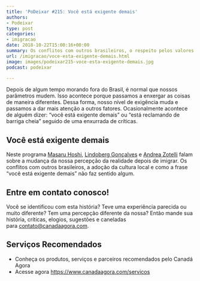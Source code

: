 ```yaml
---
title: 'PoDeixar #215: Você está exigente demais'
authors:
- Podeixar
type: post
categories:
- imigracao
date: 2018-10-22T15:00:16+00:00
summary: Os conflitos com outros brasileiros, o respeito pelos valores e adaptação mostram que a frase "você está exigente demais" não faz sentido algum.
url: /imigracao/voce-esta-exigente-demais.html
image: images/podeixar215-voce-esta-exigente-demais.jpg
podcast: podeixar

---
```

Depois de algum tempo morando fora do Brasil, é normal que nossos parâmetros mudem. Isso acontece porque passamos a enxergar as coisas de maneira diferentes. Dessa forma, nosso nível de exigência muda e passamos a dar mais atenção a outros fatores. Ocasionalmente acontece de alguém dizer: &#8220;você está exigente demais&#8221; ou &#8220;está reclamando de barriga cheia&#8221; seguido de uma enxurrada de críticas.

## Você está exigente demais

Neste programa [Masaru Hoshi][1], [Lindoberg Gonçalves][2] e [Andrea Zotelli][3] falam sobre a mudança da nossa percepção da realidade depois de imigrar. Os conflitos com outros brasileiros, a adoção da cultura local e como a frase &#8220;você está exigente demais&#8221; não faz sentido algum.



## Entre em contato conosco!

Você se identificou com esta história? Teve uma experiência parecida ou muito diferente? Tem uma percepção diferente da nossa? Então mande sua história, críticas, elogios, sugestões e caneladas para <contato@canadaagora.com>.

## Serviços Recomendados

  * Conheça os produtos, serviços e parceiros recomendados pelo Canadá Agora
  * Acesse agora <https://www.canadaagora.com/servicos>

 [1]: /japa
 [2]: /berg
 [3]: /andreazotelli